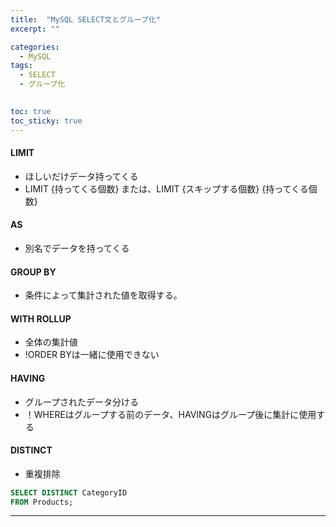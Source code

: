 ```yaml
---
title:  "MySQL SELECT文とグループ化"
excerpt: ""

categories:
  - MySQL
tags:
  - SELECT
  - グループ化
  

toc: true
toc_sticky: true
---
```


#### LIMIT
- ほしいだけデータ持ってくる
- LIMIT {持ってくる個数} または、LIMIT {スキップする個数} {持ってくる個数} 

#### AS
- 別名でデータを持ってくる

#### GROUP BY 
- 条件によって集計された値を取得する。

#### WITH ROLLUP
- 全体の集計値
- !ORDER BYは一緒に使用できない

#### HAVING
- グループされたデータ分ける
- ！WHEREはグループする前のデータ、HAVINGはグループ後に集計に使用する

#### DISTINCT 
- 重複排除

```sql
SELECT DISTINCT CategoryID
FROM Products;
```



---